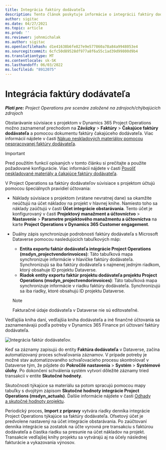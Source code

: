 ```yaml
---
title: Integrácia faktúry dodávateľa
description: Tento článok poskytuje informácie o integrácii faktúry dodávateľa v Project Operations.
author: sigitac
ms.date: 04/27/2021
ms.topic: article
ms.prod: ''
ms.reviewer: johnmichalak
ms.author: sigitac
ms.openlocfilehash: d1e41638b6fe827e9e577860a78a84a9948053e4
ms.sourcegitcommit: 6cfc50d89528df977a8f6a55c1ad39d99800d9b4
ms.translationtype: MT
ms.contentlocale: sk-SK
ms.lasthandoff: 06/03/2022
ms.locfileid: "8912075"
---
```

# <a name="vendor-invoice-integration"></a>Integrácia faktúry dodávateľa

_**Platí pre:** Project Operations pre scenáre založené na zdrojoch/chýbajúcich zdrojoch_

Obstarávanie súvisiace s projektom v Dynamics 365 Project Operations možno zaznamenať prechodom na **Záväzky** > **Faktúry** > **Čakajúce faktúry dodávateľa** a pomocou dokumentu faktúry čakajúceho dodávateľa. Viac informácií nájdete v časti [Nákup neskladových materiálov pomocou nespracovanej faktúry dodávateľa](../procurement/pending-vendor-invoices.md).

> [!IMPORTANT]
> Pred použitím funkcií opísaných v tomto článku si prečítajte a použite požadované konfigurácie. Viac informácií nájdete v časti [Povoliť neskladované materiály a čakajúce faktúry dodávateľa](../procurement/configure-materials-nonstocked.md).

V Project Operations sa faktúry dodávateľov súvisiace s projektom účtujú pomocou špeciálnych pravidiel účtovania:

- Náklady súvisiace s projektom (vrátane nevratnej dane) sa okamžite neúčtujú na účet nákladov na projekt v hlavnej knihe. Namiesto toho sa náklady zaúčtujú v časti **Účet integrácie obstarávania**. Tento účet je konfigurovaný v časti **Projektový manažment a účtovníctvo** > **Nastavenie** > **Parametre projektového manažmentu a účtovníctva** na karte **Project Operations v Dynamics 365 Customer engagement**.
- Duálny zápis synchronizuje podrobnosti faktúry dodávateľa s Microsoft Dataverse pomocou nasledujúcich tabuľkových máp:

     - **Entita exportu faktúr dodávateľa integrácie Project Operations (msdyn_projectvendorinvoices)**: Táto tabuľková mapa synchronizuje informácie v hlavičke faktúry dodávateľa. Synchronizujú sa iba faktúry dodávateľa s najmenej jedným riadkom, ktorý obsahuje ID projektu Dataverse.
     - **Riadok entity exportu faktúr projektu dodávateľa projektu Project Operations (msdyn_projectvendorinvoices)**: Táto tabuľková mapa synchronizuje informácie v riadku faktúry dodávateľa. Synchronizujú sa iba riadky, ktoré obsahujú ID projektu Dataverse.

     > [!NOTE]
     > Fakturačné údaje dodávateľa v Dataverse nie sú editovateľné.

Vedľajšia kniha daní, vedľajšia kniha dodávateľa a iné finančné účtovania sa zaznamenávajú podľa potreby v Dynamics 365 Finance pri účtovaní faktúry dodávateľa.

![Integrácia faktúr dodávateľov.](media/DW7VendorInvoice.png)

Keď sa záznamy zapisujú do entity **Faktúra dodávateľa** v Dataverse, začína automatizovaný proces schvaľovania záznamov. V prípade potreby je možné stav automatizovaného schvaľovacieho procesu skontrolovať v Dataverse tým, že pôjdete do **Pokročilé nastavenia** > **Systém** > **Systémové úlohy**. Po dokončení schválenia systém vytvorí dôležité záznamy tried transakcií v entite **Skutočné hodnoty**.

Skutočnosti týkajúce sa materiálu sa potom spracujú pomocou mapy tabuľky s dvojitým zápisom **Skutočné hodnoty integrácie Project Operations (msdyn_actuals)**. Ďalšie informácie nájdete v časti [Odhady a skutočné hodnoty projektu](resource-dual-write-estimates-actuals.md).

Periodický proces, **Import z prípravy** vytvára riadky denníka integrácie Project Operations týkajúce sa faktúry dodávateľa. Ofsetový účet je predvolene nastavený na účet integrácie obstarávania. Po zaúčtovaní denníka integrácie sa zostatok na účte vyrovná pre transakciu s faktúrou dodávateľa a čiastka riadku sa presunie na účet nákladov na projekt. Transakcie vedľajšej knihy projektu sa vytvárajú aj na účely následnej fakturácie a vykazovania výnosov.
